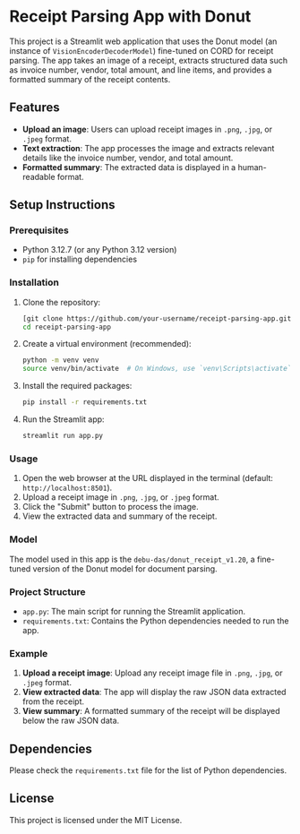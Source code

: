 # Receipt Parsing App with Donut

This project is a Streamlit web application that uses the Donut model (an instance of `VisionEncoderDecoderModel`) fine-tuned on CORD for receipt parsing. The app takes an image of a receipt, extracts structured data such as invoice number, vendor, total amount, and line items, and provides a formatted summary of the receipt contents.

## Features

- **Upload an image**: Users can upload receipt images in `.png`, `.jpg`, or `.jpeg` format.
- **Text extraction**: The app processes the image and extracts relevant details like the invoice number, vendor, and total amount.
- **Formatted summary**: The extracted data is displayed in a human-readable format.

## Setup Instructions

### Prerequisites

- Python 3.12.7 (or any Python 3.12 version)
- `pip` for installing dependencies

### Installation

1. Clone the repository:
    ```bash
    [git clone https://github.com/your-username/receipt-parsing-app.git](https://github.com/kazumanjay07/ReceiptParser.git)
    cd receipt-parsing-app
    ```

2. Create a virtual environment (recommended):
    ```bash
    python -m venv venv
    source venv/bin/activate  # On Windows, use `venv\Scripts\activate`
    ```

3. Install the required packages:
    ```bash
    pip install -r requirements.txt
    ```

4. Run the Streamlit app:
    ```bash
    streamlit run app.py
    ```

### Usage

1. Open the web browser at the URL displayed in the terminal (default: `http://localhost:8501`).
2. Upload a receipt image in `.png`, `.jpg`, or `.jpeg` format.
3. Click the "Submit" button to process the image.
4. View the extracted data and summary of the receipt.

### Model

The model used in this app is the `debu-das/donut_receipt_v1.20`, a fine-tuned version of the Donut model for document parsing.

### Project Structure

- `app.py`: The main script for running the Streamlit application.
- `requirements.txt`: Contains the Python dependencies needed to run the app.

### Example

1. **Upload a receipt image**: Upload any receipt image file in `.png`, `.jpg`, or `.jpeg` format.
2. **View extracted data**: The app will display the raw JSON data extracted from the receipt.
3. **View summary**: A formatted summary of the receipt will be displayed below the raw JSON data.

## Dependencies

Please check the `requirements.txt` file for the list of Python dependencies.

## License

This project is licensed under the MIT License.
